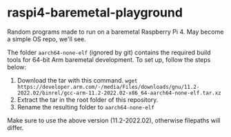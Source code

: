 # raspi4-baremetal-playground

Random programs made to run on a baremetal Raspberry Pi 4.
May become a simple OS repo, we'll see.

The folder `aarch64-none-elf` (ignored by git) contains the required build tools
for 64-bit Arm baremetal development. To set up, follow the steps below:

1. Download the tar with this command.
`wget https://developer.arm.com/-/media/Files/downloads/gnu/11.2-2022.02/binrel/gcc-arm-11.2-2022.02-x86_64-aarch64-none-elf.tar.xz`
2. Extract the tar in the root folder of this repository.
3. Rename the resulting folder to `aarch64-none-elf`

Make sure to use the above version (11.2-2022.02), otherwise filepaths will differ.
